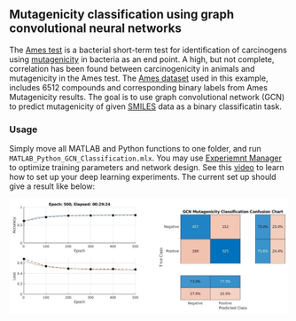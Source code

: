 ## Mutagenicity classification using graph convolutional neural networks 

The [Ames test](https://www.sciencedirect.com/topics/pharmacology-toxicology-and-pharmaceutical-science/ames-test) is a bacterial short-term test for identification of carcinogens using [mutagenicity](https://www.sciencedirect.com/topics/pharmacology-toxicology-and-pharmaceutical-science/mutagenicity) in bacteria as an end point. A high, but not complete, correlation has been found between carcinogenicity in animals and mutagenicity in the Ames test. The [Ames dataset](https://weilab.math.msu.edu/DataLibrary/2D/) used in this example, includes 6512 compounds and corresponding binary labels from Ames Mutagenicity results. The goal is to use graph convolutional network (GCN) to predict mutagenicity of given [SMILES](https://en.wikipedia.org/wiki/Simplified_molecular-input_line-entry_system) data as a binary classificatin task.

### Usage

Simply move all MATLAB and Python functions to one folder, and run `MATLAB_Python_GCN_Classification.mlx`. You may use [Experiemnt Manager](https://www.mathworks.com/help/deeplearning/ref/experimentmanager-app.html) to optimize training parameters and network design. See this [video](https://www.mathworks.com/videos/how-to-set-up-your-own-deep-learning-experiments-1601541179542.html) to learn how to set up your deep learning experiments. The current set up should give a result like below:


<p align="center">
  <img src="https://github.com/hjooya/Chemical-ML-and-DL/blob/main/GCN_Mutagenicity_Classification/GCN_Mutagenicity_Results.jpg" />
</p>


